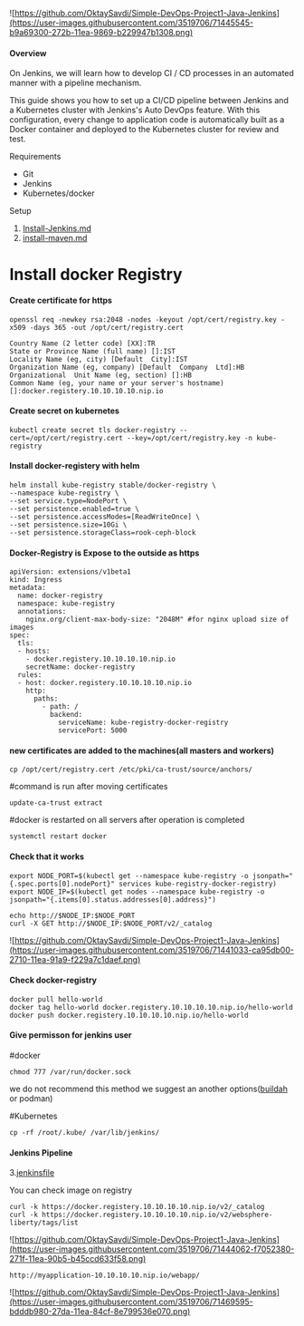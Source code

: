 ![https://github.com/OktaySavdi/Simple-DevOps-Project1-Java-Jenkins](https://user-images.githubusercontent.com/3519706/71445545-b9a69300-272b-11ea-9869-b229947b1308.png)

#### []((https://github.com/OktaySavdi/Devops/blob/master/Jenkins/Java/DevOps-Project1-Jenkins)#Overview)Overview

On Jenkins, we will learn how to develop CI / CD processes in an automated manner with a pipeline mechanism.

This guide shows you how to set up a CI/CD pipeline between Jenkins and a Kubernetes cluster with Jenkins's Auto DevOps feature. With this configuration, 
every change to application code is automatically built as a Docker container and deployed to the Kubernetes cluster for review and test.

Requirements

 - Git 
 - Jenkins 
 - Kubernetes/docker

Setup

 1. [Install-Jenkins.md](Install-Jenkins.md)
 2. 
    [install-maven.md](install-maven.md)
    
# Install docker Registry 
#### [](https://github.com/OktaySavdi/Simple-DevOps-Project1-Java-Jenkins#Create-certificate-for-https)Create certificate for https

    openssl req -newkey rsa:2048 -nodes -keyout /opt/cert/registry.key -x509 -days 365 -out /opt/cert/registry.cert

    Country Name (2 letter code) [XX]:TR
    State or Province Name (full name) []:IST
    Locality Name (eg, city) [Default  City]:IST
    Organization Name (eg, company) [Default  Company  Ltd]:HB
    Organizational  Unit Name (eg, section) []:HB
    Common Name (eg, your name or your server's hostname) []:docker.registery.10.10.10.10.nip.io

#### [](https://github.com/OktaySavdi/Simple-DevOps-Project1-Java-Jenkins#Create-secret-on-kubernetes)Create secret on kubernetes

    kubectl create secret tls docker-registry --cert=/opt/cert/registry.cert --key=/opt/cert/registry.key -n kube-registry

#### [](https://github.com/OktaySavdi/Simple-DevOps-Project1-Java-Jenkins#Install-docker-registery-with-helm)Install docker-registery with helm
 
    helm install kube-registry stable/docker-registry \
    --namespace kube-registry \
    --set service.type=NodePort \
    --set persistence.enabled=true \
    --set persistence.accessModes=[ReadWriteOnce] \
    --set persistence.size=10Gi \
    --set persistence.storageClass=rook-ceph-block
 
#### [](https://github.com/OktaySavdi/Simple-DevOps-Project1-Java-Jenkins#expose-docker-registery)Docker-Registry is Expose to the outside as https

    apiVersion: extensions/v1beta1
    kind: Ingress
    metadata:
      name: docker-registry
      namespace: kube-registry
      annotations:
        nginx.org/client-max-body-size: "2048M" #for nginx upload size of images
    spec:
      tls:
      - hosts:
        - docker.registery.10.10.10.10.nip.io
        secretName: docker-registry
      rules:
      - host: docker.registery.10.10.10.10.nip.io
        http:
          paths:
            - path: /
              backend:
                serviceName: kube-registry-docker-registry
                servicePort: 5000

#### [](https://github.com/OktaySavdi/Simple-DevOps-Project1-Java-Jenkins#docker-registery)new certificates are added to the machines(all masters and workers)

    cp /opt/cert/registry.cert /etc/pki/ca-trust/source/anchors/

#command is run after moving certificates

    update-ca-trust extract
#docker is restarted on all servers after operation is completed

    systemctl restart docker

#### [](https://github.com/OktaySavdi/Simple-DevOps-Project1-Java-Jenkins#docker-registery)Check that it works

    export NODE_PORT=$(kubectl get --namespace kube-registry -o jsonpath="{.spec.ports[0].nodePort}" services kube-registry-docker-registry)
    export NODE_IP=$(kubectl get nodes --namespace kube-registry -o jsonpath="{.items[0].status.addresses[0].address}")
    
    echo http://$NODE_IP:$NODE_PORT
    curl -X GET http://$NODE_IP:$NODE_PORT/v2/_catalog

![https://github.com/OktaySavdi/Simple-DevOps-Project1-Java-Jenkins](https://user-images.githubusercontent.com/3519706/71441033-ca95db00-2710-11ea-91a9-f229a7c1daef.png)

#### [](https://github.com/OktaySavdi/Simple-DevOps-Project1-Java-Jenkins#docker-registery)Check docker-registry

    docker pull hello-world
    docker tag hello-world docker.registery.10.10.10.10.nip.io/hello-world
    docker push docker.registery.10.10.10.10.nip.io/hello-world

#### [](https://github.com/OktaySavdi/Simple-DevOps-Project1-Java-Jenkins#permission)Give permisson for jenkins user

#docker

    chmod 777 /var/run/docker.sock

we do not recommend this method we suggest an another options([buildah](https://github.com/OktaySavdi/Devops/blob/master/Buildah/Java/readme.md) or podman)

#Kubernetes

    cp -rf /root/.kube/ /var/lib/jenkins/

#### [](https://github.com/OktaySavdi/Simple-DevOps-Project1-Java-Jenkins#Pipeline)Jenkins Pipeline


3.[jenkinsfile](jenkinsfile)

You can check image on registry

    curl -k https://docker.registery.10.10.10.10.nip.io/v2/_catalog
    curl -k https://docker.registery.10.10.10.10.nip.io/v2/websphere-liberty/tags/list

![https://github.com/OktaySavdi/Simple-DevOps-Project1-Java-Jenkins](https://user-images.githubusercontent.com/3519706/71444062-f7052380-271f-11ea-90b5-b45ccd633f58.png)

    http://myapplication-10.10.10.10.nip.io/webapp/

![https://github.com/OktaySavdi/Simple-DevOps-Project1-Java-Jenkins](https://user-images.githubusercontent.com/3519706/71469595-bdddb980-27da-11ea-84cf-8e799536e070.png)
